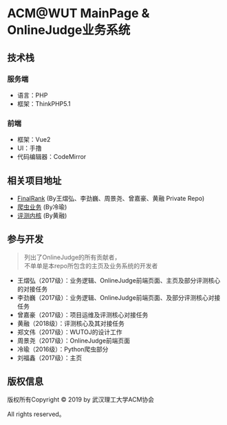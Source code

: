 ACM@WUT MainPage & OnlineJudge业务系统
===============

## 技术栈

### 服务端

- 语言：PHP
- 框架：ThinkPHP5.1

### 前端

- 框架：Vue2
- UI：手撸
- 代码编辑器：CodeMirror

## 相关项目地址

- [FinalRank](https://github.com/DarkKris/FinalRank) (By王熠弘、李劲巍、周景尧、曾嘉豪、黄融 Private Repo)  
- [爬虫业务](https://github.com/IengY/flaskvj) (By冷瑜)  
- [评测内核](https://github.com/hr567/Ana) (By黄融)

## 参与开发

> 列出了OnlineJudge的所有贡献者，  
> 不单单是本repo所包含的主页及业务系统的开发者  

- 王熠弘（2017级）：业务逻辑、OnlineJudge前端页面、主页及部分评测核心的对接任务  
- 李劲巍（2017级）：业务逻辑、OnlineJudge前端页面、及部分评测核心对接任务  
- 曾嘉豪（2017级）：项目运维及评测核心对接任务  
- 黄融（2018级）：评测核心及其对接任务  
- 郑文伟（2017级）：WUTOJ的设计工作
- 周景尧（2017级）：OnlineJudge前端页面  
- 冷瑜（2016级）：Python爬虫部分  
- 刘福鑫（2017级）：主页  

## 版权信息

版权所有Copyright © 2019 by 武汉理工大学ACM协会

All rights reserved。

